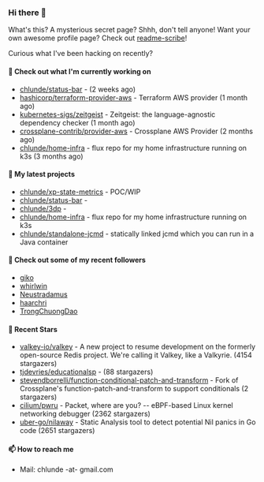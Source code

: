 ### Hi there 👋

What's this? A mysterious secret page? Shhh, don't tell anyone!
Want your own awesome profile page? Check out [readme-scribe](https://github.com/muesli/readme-scribe)!

Curious what I've been hacking on recently?

#### 👷 Check out what I'm currently working on

- [chlunde/status-bar](https://github.com/chlunde/status-bar) -  (2 weeks ago)
- [hashicorp/terraform-provider-aws](https://github.com/hashicorp/terraform-provider-aws) - Terraform AWS provider (1 month ago)
- [kubernetes-sigs/zeitgeist](https://github.com/kubernetes-sigs/zeitgeist) - Zeitgeist: the language-agnostic dependency checker (1 month ago)
- [crossplane-contrib/provider-aws](https://github.com/crossplane-contrib/provider-aws) - Crossplane AWS Provider (2 months ago)
- [chlunde/home-infra](https://github.com/chlunde/home-infra) - flux repo for my home infrastructure running on k3s  (3 months ago)

#### 🌱 My latest projects

- [chlunde/xp-state-metrics](https://github.com/chlunde/xp-state-metrics) - POC/WIP
- [chlunde/status-bar](https://github.com/chlunde/status-bar) - 
- [chlunde/3dp](https://github.com/chlunde/3dp) - 
- [chlunde/home-infra](https://github.com/chlunde/home-infra) - flux repo for my home infrastructure running on k3s 
- [chlunde/standalone-jcmd](https://github.com/chlunde/standalone-jcmd) - statically linked jcmd which you can run in a Java container



#### 👯 Check out some of my recent followers

- [giko](https://github.com/giko)
- [whirlwin](https://github.com/whirlwin)
- [Neustradamus](https://github.com/Neustradamus)
- [haarchri](https://github.com/haarchri)
- [TrongChuongDao](https://github.com/TrongChuongDao)

#### 🌟 Recent Stars

- [valkey-io/valkey](https://github.com/valkey-io/valkey) - A new project to resume development on the formerly open-source Redis project. We&#39;re calling it Valkey, like a Valkyrie. (4154 stargazers)
- [tjdevries/educationalsp](https://github.com/tjdevries/educationalsp) -  (88 stargazers)
- [stevendborrelli/function-conditional-patch-and-transform](https://github.com/stevendborrelli/function-conditional-patch-and-transform) - Fork of Crossplane&#39;s function-patch-and-transform to support conditionals (2 stargazers)
- [cilium/pwru](https://github.com/cilium/pwru) - Packet, where are you? -- eBPF-based Linux kernel networking debugger (2362 stargazers)
- [uber-go/nilaway](https://github.com/uber-go/nilaway) - Static Analysis tool to detect potential Nil panics in Go code (2651 stargazers)

#### 📫 How to reach me

- Mail: chlunde -at- gmail.com
